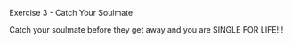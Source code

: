 Exercise 3 - Catch Your Soulmate

Catch your soulmate before they get away and you are SINGLE FOR LIFE!!!
